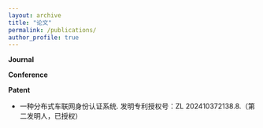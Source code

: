 ```yaml
---
layout: archive
title: "论文"
permalink: /publications/
author_profile: true
---
```


<!-- {% if author.googlescholar %}
  You can also find my articles on <u><a href="{{author.googlescholar}}">my Google Scholar profile</a>.</u>
{% endif %}

{% include base_path %}

{% for post in site.publications reversed %}
  {% include archive-single.html %}
{% endfor %} -->


**Journal**


**Conference**
 <!-- **H. Wei**, C. Liu, J. Xu, J. Pan, C. Lane, G. Han, "An Efficient Mutual Authentication Scheme for Edge Computing-Enabled Internet of Vehicles" Submitted to 2024 IEEE Global Communications Conference. -->

**Patent**
- 一种分布式车联网身份认证系统. 发明专利授权号：ZL 202410372138.8.（第二发明人，已授权）